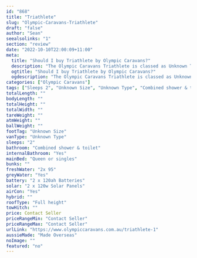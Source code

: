 ```yaml
---
id: "868"
title: "Triathlete"
slug: "Olympic-Caravans-Triathlete"
draft: "false"
author: "Sean"
seealsolinks: "1"
section: "review"
date: "2022-10-10T22:00:09+11:00"
meta:
  title: "Should I buy Triathlete by Olympic Caravans?"
  description: "The Olympic Caravans Triathlete is classed as Unknown Type, and sleeps 2 people. It is Made Overseas and comes in at Unknown Size. It generally has Combined shower & toilet."
  ogtitle: "Should I buy Triathlete by Olympic Caravans?"
  ogdescription: "The Olympic Caravans Triathlete is classed as Unknown Type, and sleeps 2 people. It is Made Overseas and comes in at Unknown Size. It generally has Combined shower & toilet."
categories: ["Olympic Caravans"]
tags: ["Sleeps 2", "Unknown Size", "Unknown Type", "Combined shower & toilet", "Full height", "Price Unknown", "Made Overseas"]
totalLength: ""
bodyLength: ""
totalHeight: ""
totalWidth: ""
tareWeight: ""
atmWeight: ""
ballWeight: ""
footTag: "Unknown Size"
vanType: "Unknown Type"
sleeps: "2"
bathroom: "Combined shower & toilet"
internalBathroom: "Yes"
mainBed: "Queen or singles"
bunks: ""
freshWater: "2x 95"
greyWater: "Yes"
battery: "2 x 120ah Batteries"
solar: "2 x 120w Solar Panels"
airCon: "Yes"
hybrid: ""
roofType: "Full height"
towHitch: ""
price: Contact Seller
priceRangeMin: "Contact Seller"
priceRangeMax: "Contact Seller"
urlLink: "https://www.olympiccaravans.com.au/triathlete-1"
aussieMade: "Made Overseas"
noImage: ""
featured: "no"
---
```

